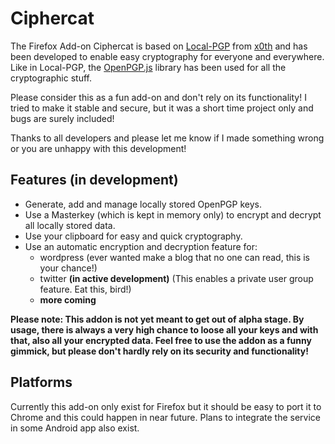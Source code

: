 # Ciphercat

The Firefox Add-on Ciphercat is based on [Local-PGP](https://github.com/x0th/Local-PGP) from [x0th](https://github.com/x0th) and has been developed to enable easy cryptography for everyone and everywhere.
Like in Local-PGP, the [OpenPGP.js](https://github.com/openpgpjs/openpgpjs) library has been used for all the cryptographic  stuff.

Please consider this as a fun add-on and don't rely on its functionality! I tried to make it stable and secure, but it was a short time project only and bugs are surely included!

Thanks to all developers and please let me know if I made something wrong or you are unhappy with this development!

## Features (in development)

* Generate, add and manage locally stored OpenPGP keys.
* Use a Masterkey (which is kept in memory only) to encrypt and decrypt all locally stored data.
* Use your clipboard for easy and quick cryptography.
* Use an automatic encryption and decryption feature for:
	- wordpress (ever wanted make a blog that no one can read, this is your chance!)
	- twitter **(in active development)** (This enables a private user group feature. Eat this, bird!)
	- **more coming**


**Please note: This addon is not yet meant to get out of alpha stage. By usage, there is always a very high chance to loose all your keys and with that, also all your encrypted data. Feel free to use the addon as a funny gimmick, but please don't hardly rely on its security and functionality!**

## Platforms

Currently this add-on only exist for Firefox but it should be easy to port it to Chrome and this could happen in near future. Plans to integrate the service in some Android app also exist.